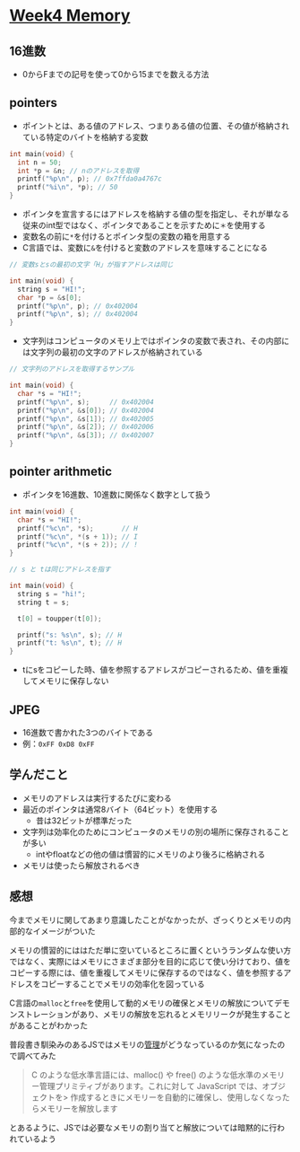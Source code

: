 # [Week4 Memory](https://cs50.jp/x/2022/week4/)

## 16進数

- 0からFまでの記号を使って0から15までを数える方法

## pointers

- ポイントとは、ある値のアドレス、つまりある値の位置、その値が格納されている特定のバイトを格納する変数

```c
int main(void) {
  int n = 50;
  int *p = &n; // nのアドレスを取得
  printf("%p\n", p); // 0x7ffda0a4767c
  printf("%i\n", *p); // 50
}
```

- ポインタを宣言するにはアドレスを格納する値の型を指定し、それが単なる従来のint型ではなく、ポインタであることを示すために`＊`を使用する
- 変数名の前に`*`を付けるとポインタ型の変数の箱を用意する
- C言語では、変数に`&`を付けると変数のアドレスを意味することになる

```c
// 変数sとsの最初の文字「H」が指すアドレスは同じ

int main(void) {
  string s = "HI!";
  char *p = &s[0];
  printf("%p\n", p); // 0x402004
  printf("%p\n", s); // 0x402004
}
```

- 文字列はコンピュータのメモリ上ではポインタの変数で表され、その内部には文字列の最初の文字のアドレスが格納されている

```c
// 文字列のアドレスを取得するサンプル

int main(void) {
  char *s = "HI!";
  printf("%p\n", s);     // 0x402004
  printf("%p\n", &s[0]); // 0x402004
  printf("%p\n", &s[1]); // 0x402005
  printf("%p\n", &s[2]); // 0x402006
  printf("%p\n", &s[3]); // 0x402007
}
```

## pointer arithmetic

- ポインタを16進数、10進数に関係なく数字として扱う

```c
int main(void) {
  char *s = "HI!";
  printf("%c\n", *s);       // H
  printf("%c\n", *(s + 1)); // I
  printf("%c\n", *(s + 2)); // !
}
```

```c
// s と tは同じアドレスを指す

int main(void) {
  string s = "hi!";
  string t = s;

  t[0] = toupper(t[0]);

  printf("s: %s\n", s); // H
  printf("t: %s\n", t); // H
}
```

- tにsをコピーした時、値を参照するアドレスがコピーされるため、値を重複してメモリに保存しない

## JPEG

- 16進数で書かれた3つのバイトである
- 例：`0xFF 0xD8 0xFF`

## 学んだこと

- メモリのアドレスは実行するたびに変わる
- 最近のポインタは通常8バイト（64ビット）を使用する
  - 昔は32ビットが標準だった
- 文字列は効率化のためにコンピュータのメモリの別の場所に保存されることが多い
  - intやfloatなどの他の値は慣習的にメモリのより後ろに格納される
- メモリは使ったら解放されるべき

## 感想

今までメモリに関してあまり意識したことがなかったが、ざっくりとメモリの内部的なイメージがついた

メモリの慣習的にははただ単に空いているところに置くというランダムな使い方ではなく、実際にはメモリにさまざま部分を目的に応じて使い分けており、値をコピーする際には、値を重複してメモリに保存するのではなく、値を参照するアドレスをコピーすることでメモリの効率化を図っている

C言語の`malloc`と`free`を使用して動的メモリの確保とメモリの解放についてデモンストレーションがあり、メモリの解放を忘れるとメモリリークが発生することがあることがわかった

普段書き馴染みのあるJSではメモリの[管理](https://developer.mozilla.org/ja/docs/Web/JavaScript/Memory_management)がどうなっているのか気になったので調べてみた

> C のような低水準言語には、malloc() や free() のような低水準のメモリー管理プリミティブがあります。これに対して JavaScript では、オブジェクトを> 作成するときにメモリーを自動的に確保し、使用しなくなったらメモリーを解放します

とあるように、JSでは必要なメモリの割り当てと解放については暗黙的に行われているよう

